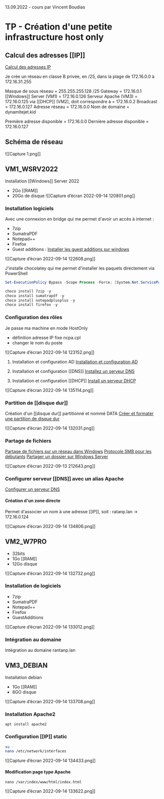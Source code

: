 13.09.2022 - cours par Vincent Boudias

# TP - Création d'une petite infrastructure host only

## Calcul des adresses [[IP]]
[Calcul des adresses IP](https://cric.grenoble.cnrs.fr/)

Je crée un réseau en classe B privée, en /25, dans la plage de 172.16.0.0 à 172.16.31.255

Masque de sous réseau = 255.255.255.128   /25
Gateway = 172.16.0.1
[[Windows]] Server (VM1) = 172.16.0.126
Serveur Apache (VM3) = 172.16.0.125
via [[DHCP]] (VM2), doit correspondre à = 172.16.0.2
Broadcast = 172.16.0.127
Adresse réseau = 172.16.0.0
Nom de domaine = dynamitejet.kid

Première adresse disponible = 172.16.0.0
Dernière adresse disponible = 172.16.0.127

## Schéma de réseau
![[Capture 1.png]]

## VM1_WSRV2022
Installation [[Windows]] Server 2022
- 2Go [[RAM]]
- 20Go de disque
![[Capture d’écran 2022-09-14 120801.png]]


### Installation logiciels
Avec une connexion en bridge qui me permet d'avoir un accès à internet : 
- 7zip
- SumatraPDF
- Notepad++
- Firefox
- Guest additions : [Installer les guest additions sur windows](https://lecrabeinfo.net/virtualbox-installer-les-additions-invite-guest-additions.html#sur-une-machine-virtuelle-windows)

![[Capture d’écran 2022-09-14 122608.png]]

J'installe chocolatey qui me permet d'installer les paquets directement via PowerShell

```PowerShell
Set-ExecutionPolicy Bypass -Scope Process -Force; [System.Net.ServicePointManager]::SecurityProtocol = [System.Net.ServicePointManager]::SecurityProtocol -bor 3072; iex ((New-Object System.Net.WebClient).DownloadString('https://community.chocolatey.org/install.ps1'))

choco install 7zip -y
choco install sumatrapdf -y
choco install notepadplusplus -y
choco install firefox -y
```

### Configuration des rôles
Je passe ma machine en mode HostOnly
- définition adresse IP fixe
	ncpa.cpl
- changer le nom du poste

![[Capture d’écran 2022-09-14 123152.png]]

1. Installation et configuration AD
[Installation et configuration AD](https://vadmintic.wordpress.com/systemes-windows/installation-et-configuration/installation-et-configuration-du-role-ad-ds/)

2. Installation et configuration [[DNS]]
[Installez un serveur DNS](https://openclassrooms.com/fr/courses/2356306-prenez-en-main-windows-server/5835581-installez-un-serveur-dns#r-5950770)

3. Installation et configuration [[DHCP]]
[Install un serveur DHCP](https://docs.microsoft.com/fr-fr/troubleshoot/windows-server/networking/install-configure-dhcp-server-workgroup)

![[Capture d’écran 2022-09-14 135114.png]]

### Partition de [[disque dur]]
Création d'un [[disque dur]] partitionné et nommé DATA
[Créer et formater une partition de disque dur](https://support.microsoft.com/fr-fr/windows/cr%C3%A9er-et-formater-une-partition-de-disque-dur-bbb8e185-1bda-ecd1-3465-c9728f7d7d2e)

![[Capture d’écran 2022-09-14 132031.png]]

### Partage de fichiers
[Partage de fichiers sur un réseau dans Windows](https://support.microsoft.com/fr-fr/windows/partage-de-fichiers-sur-un-r%C3%A9seau-dans-windows-b58704b2-f53a-4b82-7bc1-80f9994725bf)
[Protocole SMB pour les débutants](https://www.it-connect.fr/le-protocole-smb-pour-les-debutants/)
[Partager un dossier sur Windows Server](https://rdr-it.com/partager-dossier-windows-serveur/)

![[Capture d’écran 2022-09-13 212643.png]]

### Configurer serveur [[DNS]] avec un alias Apache
[Configurer un serveur DNS](https://openclassrooms.com/fr/courses/2356306-prenez-en-main-windows-server/5835581-installez-un-serveur-dns#/id/r-5950770)

#### Création d'un zone directe
Permet d'associer un nom à une adresse [[IP]], soit :
ratanp.lan -> 172.16.0.124

![[Capture d’écran 2022-09-14 134806.png]]

## VM2_W7PRO
- 32bits
- 1Go [[RAM]]
- 12Go disque

![[Capture d’écran 2022-09-14 132732.png]]

### Installation de logiciels
- 7zip
- SumatraPDF
- Notepad++
- Firefox
- GuestAdditions

![[Capture d’écran 2022-09-14 133012.png]]

### Intégration au domaine
Intégration au domaine rantanp.lan

## VM3_DEBIAN
Installation debian
- 1Go [[RAM]]
- 8GO disque

![[Capture d’écran 2022-09-14 133708.png]]

### Installation Apache2
`apt install apache2` 

### Configuration [[IP]] static
``` bash
su -
nano /etc/network/interfaces
```

![[Capture d’écran 2022-09-14 134433.png]]

#### Modification page type Apache
`nano /var/index/www/html/index.html`


![[Capture d’écran 2022-09-14 133622.png]]
